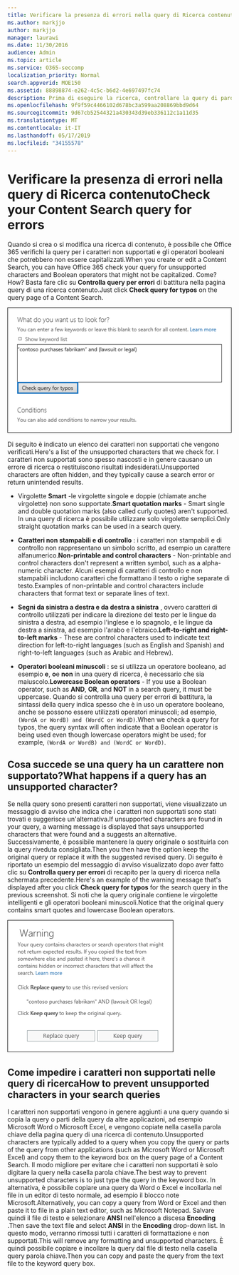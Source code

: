 ```yaml
---
title: Verificare la presenza di errori nella query di Ricerca contenuto
ms.author: markjjo
author: markjjo
manager: laurawi
ms.date: 11/30/2016
audience: Admin
ms.topic: article
ms.service: O365-seccomp
localization_priority: Normal
search.appverid: MOE150
ms.assetid: 88898874-e262-4c5c-b6d2-4e697497fc74
description: Prima di eseguire la ricerca, controllare la query di parole chiave per la ricerca di contenuto per errori e refusi, ad esempio caratteri non supportati e operatori booleani minuscoli. Se viene visualizzato un errore, verrà suggerita una query riveduta.
ms.openlocfilehash: 9f9f59c4466102d678bc3a599aa208869bbd9d64
ms.sourcegitcommit: 9d67cb52544321a430343d39eb336112c1a11d35
ms.translationtype: MT
ms.contentlocale: it-IT
ms.lasthandoff: 05/17/2019
ms.locfileid: "34155578"
---
```

# <a name="check-your-content-search-query-for-errors"></a><span data-ttu-id="cbea6-104">Verificare la presenza di errori nella query di Ricerca contenuto</span><span class="sxs-lookup"><span data-stu-id="cbea6-104">Check your Content Search query for errors</span></span>

<span data-ttu-id="cbea6-105">Quando si crea o si modifica una ricerca di contenuto, è possibile che Office 365 verifichi la query per i caratteri non supportati e gli operatori booleani che potrebbero non essere capitalizzati.</span><span class="sxs-lookup"><span data-stu-id="cbea6-105">When you create or edit a Content Search, you can have Office 365 check your query for unsupported characters and Boolean operators that might not be capitalized.</span></span> <span data-ttu-id="cbea6-106">Come?</span><span class="sxs-lookup"><span data-stu-id="cbea6-106">How?</span></span> <span data-ttu-id="cbea6-107">Basta fare clic su **Controlla query per errori** di battitura nella pagina query di una ricerca contenuto.</span><span class="sxs-lookup"><span data-stu-id="cbea6-107">Just click **Check query for typos** on the query page of a Content Search.</span></span> 
  
![Fare clic su "controlla query per errori di battitura" per controllare la query di ricerca per i caratteri non supportati](media/e5314306-cfb2-481d-9b5c-13ce658156e7.png)
  
<span data-ttu-id="cbea6-109">Di seguito è indicato un elenco dei caratteri non supportati che vengono verificati.</span><span class="sxs-lookup"><span data-stu-id="cbea6-109">Here's a list of the unsupported characters that we check for.</span></span> <span data-ttu-id="cbea6-110">I caratteri non supportati sono spesso nascosti e in genere causano un errore di ricerca o restituiscono risultati indesiderati.</span><span class="sxs-lookup"><span data-stu-id="cbea6-110">Unsupported characters are often hidden, and they typically cause a search error or return unintended results.</span></span>
  
- <span data-ttu-id="cbea6-111">Virgolette **Smart** -le virgolette singole e doppie (chiamate anche virgolette) non sono supportate.</span><span class="sxs-lookup"><span data-stu-id="cbea6-111">**Smart quotation marks** - Smart single and double quotation marks (also called curly quotes) aren't supported.</span></span> <span data-ttu-id="cbea6-112">In una query di ricerca è possibile utilizzare solo virgolette semplici.</span><span class="sxs-lookup"><span data-stu-id="cbea6-112">Only straight quotation marks can be used in a search query.</span></span> 
    
- <span data-ttu-id="cbea6-113">**Caratteri non stampabili e di controllo** : i caratteri non stampabili e di controllo non rappresentano un simbolo scritto, ad esempio un carattere alfanumerico.</span><span class="sxs-lookup"><span data-stu-id="cbea6-113">**Non-printable and control characters** - Non-printable and control characters don't represent a written symbol, such as a alpha-numeric character.</span></span> <span data-ttu-id="cbea6-114">Alcuni esempi di caratteri di controllo e non stampabili includono caratteri che formattano il testo o righe separate di testo.</span><span class="sxs-lookup"><span data-stu-id="cbea6-114">Examples of non-printable and control characters include characters that format text or separate lines of text.</span></span> 
    
- <span data-ttu-id="cbea6-115">**Segni da sinistra a destra e da destra a sinistra** , ovvero caratteri di controllo utilizzati per indicare la direzione del testo per le lingue da sinistra a destra, ad esempio l'inglese e lo spagnolo, e le lingue da destra a sinistra, ad esempio l'arabo e l'ebraico.</span><span class="sxs-lookup"><span data-stu-id="cbea6-115">**Left-to-right and right-to-left marks** - These are control characters used to indicate text direction for left-to-right languages (such as English and Spanish) and right-to-left languages (such as Arabic and Hebrew).</span></span>
    
- <span data-ttu-id="cbea6-116">**Operatori booleani minuscoli** : se si utilizza un operatore booleano, ad esempio **e**, **o**e **non** in una query di ricerca, è necessario che sia maiuscolo.</span><span class="sxs-lookup"><span data-stu-id="cbea6-116">**Lowercase Boolean operators** - If you use a Boolean operator, such as **AND**, **OR**, and **NOT** in a search query, it must be uppercase.</span></span> <span data-ttu-id="cbea6-117">Quando si controlla una query per errori di battitura, la sintassi della query indica spesso che è in uso un operatore booleano, anche se possono essere utilizzati operatori minuscoli; ad esempio, `(WordA or WordB) and (WordC or WordD)`.</span><span class="sxs-lookup"><span data-stu-id="cbea6-117">When we check a query for typos, the query syntax will often indicate that a Boolean operator is being used even though lowercase operators might be used; for example,  `(WordA or WordB) and (WordC or WordD)`.</span></span>
    
## <a name="what-happens-if-a-query-has-an-unsupported-character"></a><span data-ttu-id="cbea6-118">Cosa succede se una query ha un carattere non supportato?</span><span class="sxs-lookup"><span data-stu-id="cbea6-118">What happens if a query has an unsupported character?</span></span>

<span data-ttu-id="cbea6-119">Se nella query sono presenti caratteri non supportati, viene visualizzato un messaggio di avviso che indica che i caratteri non supportati sono stati trovati e suggerisce un'alternativa.</span><span class="sxs-lookup"><span data-stu-id="cbea6-119">If unsupported characters are found in your query, a warning message is displayed that says unsupported characters that were found and a suggests an alternative.</span></span> <span data-ttu-id="cbea6-120">Successivamente, è possibile mantenere la query originale o sostituirla con la query riveduta consigliata.</span><span class="sxs-lookup"><span data-stu-id="cbea6-120">Then you then have the option keep the original query or replace it with the suggested revised query.</span></span> <span data-ttu-id="cbea6-121">Di seguito è riportato un esempio del messaggio di avviso visualizzato dopo aver fatto clic su **Controlla query per errori** di recapito per la query di ricerca nella schermata precedente.</span><span class="sxs-lookup"><span data-stu-id="cbea6-121">Here's an example of the warning message that's displayed after you click **Check query for typos** for the search query in the previous screenshot.</span></span> <span data-ttu-id="cbea6-122">Si noti che la query originale contiene le virgolette intelligenti e gli operatori booleani minuscoli.</span><span class="sxs-lookup"><span data-stu-id="cbea6-122">Notice that the original query contains smart quotes and lowercase Boolean operators.</span></span> 
  
![Viene visualizzato un messaggio di avviso con una revisione consigliata per la query](media/23214b30-8e52-412c-bd80-63fb1b3ed52d.png)
  
## <a name="how-to-prevent-unsupported-characters-in-your-search-queries"></a><span data-ttu-id="cbea6-124">Come impedire i caratteri non supportati nelle query di ricerca</span><span class="sxs-lookup"><span data-stu-id="cbea6-124">How to prevent unsupported characters in your search queries</span></span>

<span data-ttu-id="cbea6-125">I caratteri non supportati vengono in genere aggiunti a una query quando si copia la query o parti della query da altre applicazioni, ad esempio Microsoft Word o Microsoft Excel, e vengono copiate nella casella parola chiave della pagina query di una ricerca di contenuto.</span><span class="sxs-lookup"><span data-stu-id="cbea6-125">Unsupported characters are typically added to a query when you copy the query or parts of the query from other applications (such as Microsoft Word or Microsoft Excel) and copy them to the keyword box on the query page of a Content Search.</span></span> <span data-ttu-id="cbea6-126">Il modo migliore per evitare che i caratteri non supportati è solo digitare la query nella casella parola chiave.</span><span class="sxs-lookup"><span data-stu-id="cbea6-126">The best way to prevent unsupported characters is to just type the query in the keyword box.</span></span> <span data-ttu-id="cbea6-127">In alternativa, è possibile copiare una query da Word o Excel e incollarla nel file in un editor di testo normale, ad esempio il blocco note Microsoft.</span><span class="sxs-lookup"><span data-stu-id="cbea6-127">Alternatively, you can copy a query from Word or Excel and then paste it to file in a plain text editor, such as Microsoft Notepad.</span></span> <span data-ttu-id="cbea6-128">Salvare quindi il file di testo e selezionare **ANSI** nell'elenco a discesa **Encoding** .</span><span class="sxs-lookup"><span data-stu-id="cbea6-128">Then save the text file and select **ANSI** in the **Encoding** drop-down list.</span></span> <span data-ttu-id="cbea6-129">In questo modo, verranno rimossi tutti i caratteri di formattazione e non supportati.</span><span class="sxs-lookup"><span data-stu-id="cbea6-129">This will remove any formatting and unsupported characters.</span></span> <span data-ttu-id="cbea6-130">È quindi possibile copiare e incollare la query dal file di testo nella casella query parola chiave.</span><span class="sxs-lookup"><span data-stu-id="cbea6-130">Then you can copy and paste the query from the text file to the keyword query box.</span></span> 
